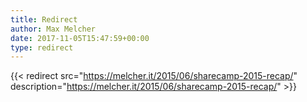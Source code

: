 ```yaml
---
title: Redirect
author: Max Melcher
date: 2017-11-05T15:47:59+00:00
type: redirect
---
```

{{< redirect src="https://melcher.it/2015/06/sharecamp-2015-recap/" description="https://melcher.it/2015/06/sharecamp-2015-recap/" >}}
